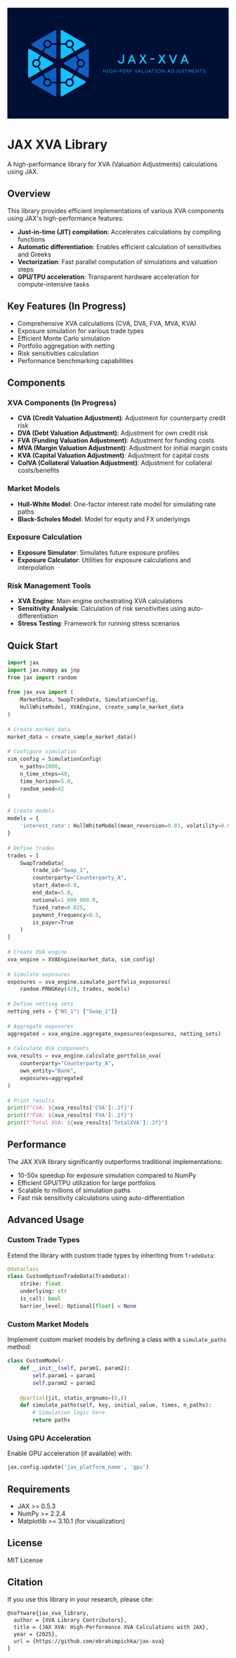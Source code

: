 ![JAX XVA Logo](./images/JAX-XVA-FullLogo.png)

# JAX XVA Library

A high-performance library for XVA (Valuation Adjustments) calculations using JAX.

## Overview

This library provides efficient implementations of various XVA components using JAX's high-performance features:

- **Just-in-time (JIT) compilation**: Accelerates calculations by compiling functions
- **Automatic differentiation**: Enables efficient calculation of sensitivities and Greeks
- **Vectorization**: Fast parallel computation of simulations and valuation steps
- **GPU/TPU acceleration**: Transparent hardware acceleration for compute-intensive tasks

## Key Features (In Progress)

- Comprehensive XVA calculations (CVA, DVA, FVA, MVA, KVA)
- Exposure simulation for various trade types
- Efficient Monte Carlo simulation
- Portfolio aggregation with netting
- Risk sensitivities calculation
- Performance benchmarking capabilities

## Components

### XVA Components (In Progress)

- **CVA (Credit Valuation Adjustment)**: Adjustment for counterparty credit risk
- **DVA (Debt Valuation Adjustment)**: Adjustment for own credit risk
- **FVA (Funding Valuation Adjustment)**: Adjustment for funding costs
- **MVA (Margin Valuation Adjustment)**: Adjustment for initial margin costs
- **KVA (Capital Valuation Adjustment)**: Adjustment for capital costs
- **ColVA (Collateral Valuation Adjustment)**: Adjustment for collateral costs/benefits

### Market Models

- **Hull-White Model**: One-factor interest rate model for simulating rate paths
- **Black-Scholes Model**: Model for equity and FX underlyings

### Exposure Calculation

- **Exposure Simulator**: Simulates future exposure profiles
- **Exposure Calculator**: Utilities for exposure calculations and interpolation

### Risk Management Tools

- **XVA Engine**: Main engine orchestrating XVA calculations
- **Sensitivity Analysis**: Calculation of risk sensitivities using auto-differentiation
- **Stress Testing**: Framework for running stress scenarios

<!-- ## Installation

```bash
pip install jax-xva
``` -->

## Quick Start

```python
import jax
import jax.numpy as jnp
from jax import random

from jax_xva import (
    MarketData, SwapTradeData, SimulationConfig,
    HullWhiteModel, XVAEngine, create_sample_market_data
)

# Create market data
market_data = create_sample_market_data()

# Configure simulation
sim_config = SimulationConfig(
    n_paths=1000,
    n_time_steps=40,
    time_horizon=5.0,
    random_seed=42
)

# Create models
models = {
    'interest_rate': HullWhiteModel(mean_reversion=0.03, volatility=0.01)
}

# Define trades
trades = [
    SwapTradeData(
        trade_id="Swap_1",
        counterparty="Counterparty_A",
        start_date=0.0,
        end_date=5.0,
        notional=1_000_000.0,
        fixed_rate=0.025,
        payment_frequency=0.5,
        is_payer=True
    )
]

# Create XVA engine
xva_engine = XVAEngine(market_data, sim_config)

# Simulate exposures
exposures = xva_engine.simulate_portfolio_exposures(
    random.PRNGKey(42), trades, models)

# Define netting sets
netting_sets = {"NS_1": ["Swap_1"]}

# Aggregate exposures
aggregated = xva_engine.aggregate_exposures(exposures, netting_sets)

# Calculate XVA components
xva_results = xva_engine.calculate_portfolio_xva(
    counterparty="Counterparty_A",
    own_entity="Bank",
    exposures=aggregated
)

# Print results
print(f"CVA: ${xva_results['CVA']:.2f}")
print(f"FVA: ${xva_results['FVA']:.2f}")
print(f"Total XVA: ${xva_results['TotalXVA']:.2f}")
```

## Performance

The JAX XVA library significantly outperforms traditional implementations:

- 10-50x speedup for exposure simulation compared to NumPy
- Efficient GPU/TPU utilization for large portfolios
- Scalable to millions of simulation paths
- Fast risk sensitivity calculations using auto-differentiation

## Advanced Usage

### Custom Trade Types

Extend the library with custom trade types by inheriting from `TradeData`:

```python
@dataclass
class CustomOptionTradeData(TradeData):
    strike: float
    underlying: str
    is_call: bool
    barrier_level: Optional[float] = None
```

### Custom Market Models

Implement custom market models by defining a class with a `simulate_paths` method:

```python
class CustomModel:
    def __init__(self, param1, param2):
        self.param1 = param1
        self.param2 = param2
    
    @partial(jit, static_argnums=(0,))
    def simulate_paths(self, key, initial_value, times, n_paths):
        # Simulation logic here
        return paths
```

### Using GPU Acceleration

Enable GPU acceleration (if available) with:

```python
jax.config.update('jax_platform_name', 'gpu')
```

## Requirements

- JAX >= 0.5.3
- NumPy >= 2.2.4
- Matplotlib >= 3.10.1 (for visualization)

## License

MIT License

## Citation

If you use this library in your research, please cite:

```
@software{jax_xva_library,
  author = {XVA Library Contributors},
  title = {JAX XVA: High-Performance XVA Calculations with JAX},
  year = {2025},
  url = {https://github.com/ebrahimpichka/jax-xva}
}
```